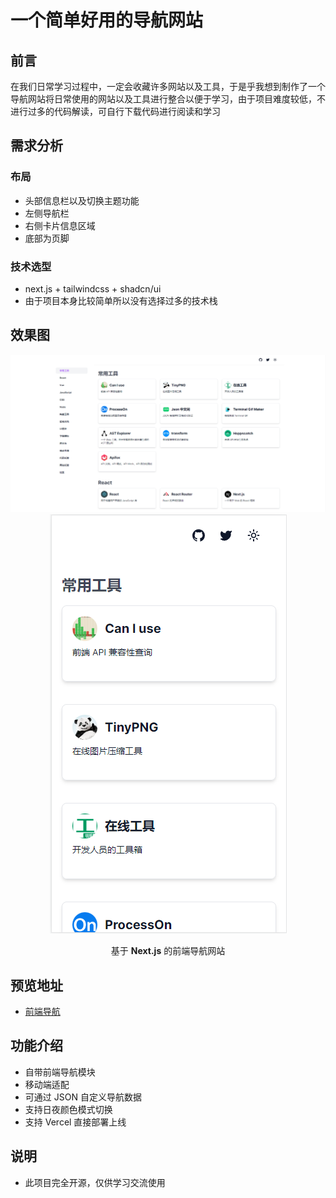 # 一个简单好用的导航网站

## 前言
在我们日常学习过程中，一定会收藏许多网站以及工具，于是乎我想到制作了一个导航网站将日常使用的网站以及工具进行整合以便于学习，由于项目难度较低，不进行过多的代码解读，可自行下载代码进行阅读和学习
<a name="HY3He"></a>
## 需求分析
<a name="YwTM5"></a>
### 布局

- 头部信息栏以及切换主题功能
- 左侧导航栏
- 右侧卡片信息区域
- 底部为页脚
<a name="i4Fib"></a>
### 技术选型

- next.js + tailwindcss + shadcn/ui
- 由于项目本身比较简单所以没有选择过多的技术栈
<a name="mBT0p"></a>
## 效果图
<p align="center">
  <img src="/public/next-web-nav-pc.png"  alt="next-web-nav-pc">
  <img src="/public/next-web-nav-phone.png"  alt="next-web-nav-phone">
</P>

<p align="center"> 基于 <b>Next.js</b> 的前端导航网站 </p>
<a name="bGKju"></a>

## 预览地址

- [前端导航](https://nav.liwenkai.fun)
<a name="WY0P3"></a>
## 功能介绍

- 自带前端导航模块
- 移动端适配
- 可通过 JSON 自定义导航数据
- 支持日夜颜色模式切换
- 支持 Vercel 直接部署上线
<a name="Oscpw"></a>
## 说明

- 此项目完全开源，仅供学习交流使用
